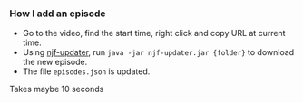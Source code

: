 ### How I add an episode
* Go to the video, find the start time, right click and copy URL at current time.
* Using [njf-updater](https://github.com/Akoot/njf-updater), run `java -jar njf-updater.jar {folder}` to download the new episode.
* The file `episodes.json` is updated.

Takes maybe 10 seconds